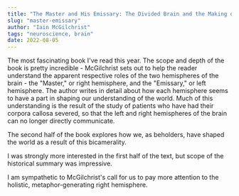 ```yaml
---
title: "The Master and His Emissary: The Divided Brain and the Making of the Western World"
slug: "master-emissary"
author: "Iain McGilchrist" 
tags: "neuroscience, brain"
date: 2022-08-05
---
```


The most fascinating book I've read this year. The scope and depth of the book is pretty incredible - 
McGilchrist sets out to help the reader understand the apparent respective roles of the two hemispheres of 
the brain - the "Master," or right hemisphere, and the "Emissary," or left hemisphere. The author writes in 
detail about how each hemisphere seems to have a part in shaping our understanding of the world. 
Much of this understanding is the result of the study of patients who have had their corpora callosa severed, so that
the left and right hemispheres of the brain can no longer directly communicate.

The second half of the book explores how we, as beholders, have shaped the world as a result of this bicamerality.

I was strongly more interested in the first half of the text, but scope of the historical summary was impressive.

I am sympathetic to McGilchrist's call for us to pay more attention to the holistic, metaphor-generating right 
hemisphere.
